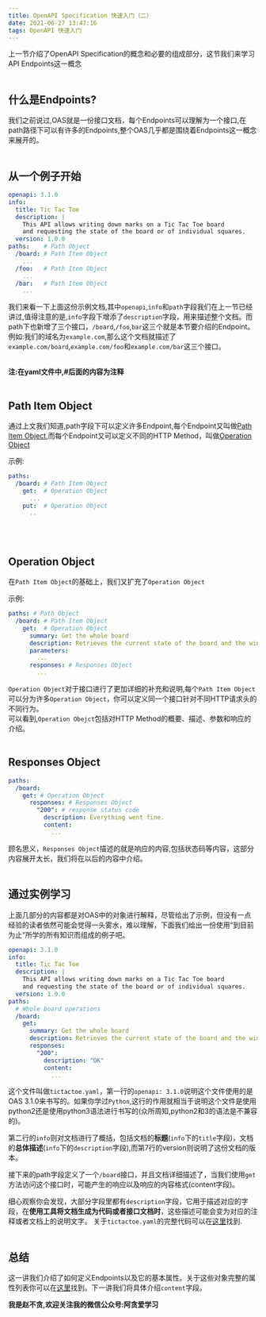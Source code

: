```yaml
---
title: OpenAPI Specification 快速入门（二）
date: 2021-06-27 13:47:16
tags: OpenAPI 快速入门
---
```


上一节介绍了OpenAPI Specification的概念和必要的组成部分，这节我们来学习API Endpoints这一概念
<br>
<br>

## 什么是Endpoints?
我们之前说过,OAS就是一份接口文档，每个Endpoints可以理解为一个接口,在path路径下可以有许多的Endpoints,整个OAS几乎都是围绕着Endpoints这一概念来展开的。
<br>
<br>

## 从一个例子开始
```yaml
openapi: 3.1.0 
info:
  title: Tic Tac Toe
  description: |
    This API allows writing down marks on a Tic Tac Toe board
    and requesting the state of the board or of individual squares.
  version: 1.0.0
paths:    # Path Object
  /board: # Path Item Object
    ...
  /foo:   # Path Item Object
    ...
  /bar:   # Path Item Object
    ...
```
我们来看一下上面这份示例文档,其中`openapi`,`info`和`path`字段我们在上一节已经讲过,值得注意的是,`info`字段下增添了`description`字段，用来描述整个文档。而path下也新增了三个接口，`/board`,`/foo`,`bar`这三个就是本节要介绍的Endpoint。  
例如:我们的域名为`example.com`,那么这个文档就描述了`example.com/board`,`example.com/foo`和`example.com/bar`这三个接口。  
<br>

**注:在yaml文件中,#后面的内容为注释**
<br>
<br>

## Path Item Object
通过上文我们知道,path字段下可以定义许多Endpoint,每个Endpoint又叫做[Path Item Object](https://spec.openapis.org/oas/v3.1.0#pathItemObject),而每个Endpoint又可以定义不同的HTTP Method，叫做[Operation Object](https://spec.openapis.org/oas/v3.1.0#operation-object)

示例:
```yaml
paths:
  /board: # Path Item Object
    get:  # Operation Object 
      ...
    put:  # Operation Object
      ..
```

<br>
<br>

## Operation Object
在`Path Item Object`的基础上，我们又扩充了`Operation Object`  

示例:
```yaml
paths: # Path Object
  /board: # Path Item Object
    get:  # Operation Object
      summary: Get the whole board
      description: Retrieves the current state of the board and the winner.
      parameters:
        ...
      responses: # Responses Object
        ...
```
`Operation Object`对于接口进行了更加详细的补充和说明,每个`Path Item Object`可以分为许多`Operation Object`，你可以定义同一个接口针对不同HTTP请求头的不同行为。  
可以看到,`Operation Obejct`包括对HTTP Method的概要、描述、参数和响应的介绍。
<br>
<br>

## Responses Object
```yaml
paths: 
  /board:
    get: # Operation Object
      responses: # Responses Object
        "200": # response status code
          description: Everything went fine.
          content:  
            ...
```
顾名思义，`Responses Object`描述的就是响应的内容,包括状态码等内容，这部分内容展开太长，我们将在以后的内容中介绍。
<br>
<br>

## 通过实例学习
上面几部分的内容都是对OAS中的对象进行解释，尽管给出了示例，但没有一点经验的读者依然可能会觉得一头雾水，难以理解，下面我们给出一份使用“到目前为止”所学的所有知识而组成的例子吧。

```yaml
openapi: 3.1.0
info:
  title: Tic Tac Toe
  description: |
    This API allows writing down marks on a Tic Tac Toe board
    and requesting the state of the board or of individual squares.
  version: 1.0.0
paths:
  # Whole board operations
  /board:
    get:
      summary: Get the whole board
      description: Retrieves the current state of the board and the winner.
      responses:
        "200":
          description: "OK"
          content:
            ...
```
这个文件叫做`tictactoe.yaml`，第一行的`openapi: 3.1.0`说明这个文件使用的是OAS 3.1.0来书写的。如果你学过`Python`,这行的作用就相当于说明这个文件是使用python2还是使用python3语法进行书写的(众所周知,python2和3的语法是不兼容的)。  

第二行的`info`则对文档进行了概括，包括文档的**标题**(`info`下的`title`字段)，文档的**总体描述**(`info`下的`description`字段),而第7行的version则说明了这份文档的版本。

接下来的path字段定义了一个`/board`接口，并且文档详细描述了，当我们使用`get`方法访问这个接口时，可能产生的响应以及响应的内容格式(content字段)。  

细心观察你会发现，大部分字段里都有`description`字段，它用于描述对应的字段，在**使用工具将文档生成为代码或者接口文档时**，这些描述可能会变为对应的注释或者文档上的说明文字。
关于`tictactoe.yaml`的完整代码可以在[这里](https://oai.github.io/Documentation/examples/tictactoe.yaml)找到.
<br>
<br>

## 总结
这一讲我们介绍了如何定义Endpoints以及它的基本属性。关于这些对象完整的属性列表你可以在[这里](https://spec.openapis.org/oas/v3.1.0)找到。下一讲我们将具体介绍`content`字段。



**我是赵不贪,欢迎关注我的微信公众号:阿贪爱学习**